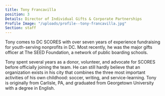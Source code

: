 ```yaml
---
title: Tony Francavilla
position: 3
Details: Director of Individual Gifts & Corporate Partnerships
Profile Image: "/uploads/profile--tony-francavilla.jpg"
Section: staff
---
```


Tony comes to DC SCORES with over seven years of experience fundraising for youth-serving nonprofits in DC. Most recently, he was the major gifts officer at The SEED Foundation, a network of public boarding schools.

Tony spent several years as a donor, volunteer, and advocate for SCORES before officially joining the team. He can still hardly believe that an organization exists in his city that combines the three most important activities of his own childhood: soccer, writing, and service-learning. Tony is originally from Carlisle, PA, and graduated from Georgetown University with a degree in English.